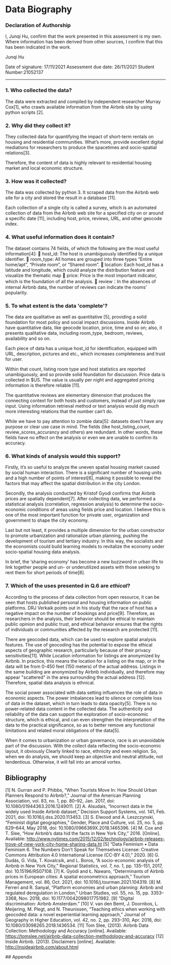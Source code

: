 # Data Biography

### Declaration of Authorship

I, Junqi Hu, confirm that the work presented in this assessment is my own. Where information has been derived from other sources, I confirm that this has been indicated in the work.

Junqi Hu 

Date of signature: 17/11/2021
Assessment due date: 26/11/2021
Student Number:21052137

---

### 1. Who collected the data?

The data were extracted and compiled by independent researcher Murray Cox[1], who crawls available information from the Airbnb site by using python scripts [2].

### 2. Why did they collect it?

They collected data for quantifying the impact of short-term rentals on housing and residential communities. What’s more, provide excellent digital mediations for researchers to produce the spacetimes and socio-spatial relations[3].

Therefore, the content of data is highly relevant to residential housing market and local economic structure.

### 3. How was it collected?

The data was collected by python 3. It scraped data from the Airbnb web site for a city and stored the result in a database [11]. 

Each collection of a single city is called a survey, which is an automated collection of data from the Airbnb web site for a specified city on or around a specific date [11], including host, price, reviews, URL, and other geocode index.

### 4. What useful information does it contain?

The dataset contains 74 fields, of which the following are the most useful information[4]:
	host_id: The host is unambiguously identified by a unique identifier.
	room_type: All homes are grouped into three types “Entire home/apt”, “Private room”, or “Shared room”.
	location: Each host_id has a latitude and longitude, which could analyze the distribution feature and visualize the thematic map
	price: Price is the most important indicator, which is the foundation of all the analysis.
	review：In the absences of internal Airbnb data, the number of reviews can indicate the rooms’ popularity.

### 5. To what extent is the data 'complete'?

The data are qualitative as well as quantitative [5], providing a solid foundation for most policy and social impact discussions. Inside Airbnb have quantitative data, like geocode location, price, time and so on; also, it presents qualitative data, including room_type, bedroom, reviews, availability and so on.

Each piece of data has a unique host_id for identification, equipped with URL, description, pictures and etc., which increases completeness and trust for user.

Within that count, listing room type and host statistics are reported unambiguously, and so provide solid foundation for discussion. Price data is collected in $US. The value is usually per night and aggregated pricing information is therefore reliable [11].

The quantitative reviews are elementary dimension that produces the connecting context for both hosts and customers, instead of just simply raw input. Using information retrieval method or text analysis would dig much more interesting relations that the number can’t do.

While we have to pay attention to zombie data[5]: datasets does’t have any purpose or clear use case in mind. The fields (like host_listing_count, review_scores_accurancy and others) are redundant. In other words, these fields have no effect on the analysis or even we are unable to confirm its accuracy.

### 6. What kinds of analysis would this support?

Firstly, it’s so useful to analyze the uneven spatial housing market caused by social human interaction. There is a significant number of housing units and a high number of points of interest[6], making it possible to reveal the factors that may affect the spatial distribution in the city London.

Secondly, the analysis conducted by Kristof Gyodi confirms that Airbnb prices are spatially dependent[7]. After collecting data, we performed a statistical analysis (correlation, regression analysis) to determine the socio-economic conditions of areas using fields price and location. I believe this is one of the most important function for private user, organization and government to shape the city economy.

Last but not least, it provides a multiple dimension for the urban constructor to promote urbanization and rationalize urban planning, pushing the development of tourism and tertiary industry. In this way, the socialists and the economists could build learning models to revitalize the economy under socio-spatial housing data analysis.

In brief, the ‘sharing economy’ has become a new buzzword in urban life to link together people and un- or underutilized assets with those seeking to rent them for short periods of time[8].

### 7. Which of the uses presented in Q.6 are _ethical_?

According to the process of data collection from open resource, it can be seen that hosts published personal and housing information on public platforms. DRJ Verkaik points out in his study that the race of host has a negative impact on the number of bookings and price[9]. Therefore, as researchers in the analysis, their behavior should be ethical to maintain public opinion and public trust, and ethical behavior ensures that the rights of individuals or communities affected by the research are protected [11].

There are geocoded data, which can be used to explore spatial analysis features. The use of geocoding has the potential to expose the ethical aspects of geographic research, particularly because of their privacy sensitivities[11]. While Location information for listings are anonymized by Airbnb. In practice, this means the location for a listing on the map, or in the data will be from 0-450 feet (150 meters) of the actual address. Listings in the same building are anonymized by Airbnb individually, and therefore may appear "scattered" in the area surrounding the actual address [12]. Therefore, spatial data analysis is ethnical.

The social power associated with data setting influences the role of data in economic aspects. The power imbalances lead to silence or complete loss of data in the dataset, which in turn leads to data opacity[5]. There is no power-related data content in the collected data. The authenticity and reliability of the data can support the exploration of socio-economic structure, which is ethical, and can even strengthen the interpretation of the data to the practical significance, so as to better remove any functional limitations and related moral obligations of the data[5].

When it comes to urbanization or urban governance, race is an unavoidable part of the discussion. With the collect data reflecting the socio-economic layout, it obviously Clearly linked to race, ethnicity and even religion. So, when we do analysis, we should keep an objective and neutral attitude, not tendentious. Otherwise, it will fall into an amoral vortex.

## Bibliography

[1]	N. Gurran and P. Phibbs, “When Tourists Move In: How Should Urban Planners Respond to Airbnb?,” Journal of the American Planning Association, vol. 83, no. 1, pp. 80–92, Jan. 2017, doi: 10.1080/01944363.2016.1249011.
[2]	A. Alsudais, “Incorrect data in the widely used Inside Airbnb dataset,” Decision Support Systems, vol. 141, Feb. 2021, doi: 10.1016/j.dss.2020.113453.
[3]	S. Elwood and A. Leszczynski, “Feminist digital geographies,” Gender, Place and Culture, vol. 25, no. 5, pp. 629–644, May 2018, doi: 10.1080/0966369X.2018.1465396.
[4]	M. Cox and T. Slee, “How Airbnb’s data hid the facts in New York City,” 2016. [Online]. Available: http://www.nytimes.com/2015/12/02/technology/airbnb-releases-trove-of-new-york-city-home-sharing-data.ht
[5]	“Data Feminism • Data Feminism 6. The Numbers Don’t Speak for Themselves License: Creative Commons Attribution 4.0 International License (CC-BY 4.0),” 2020.
[6]	G. Dudás, G. Vida, T. Kovalcsik, and L. Boros, “A socio-economic analysis of Airbnb in New York City,” Regional Statistics, vol. 7, no. 1, pp. 135–151, 2017, doi: 10.15196/RS07108.
[7]	K. Gyódi and Ł. Nawaro, “Determinants of Airbnb prices in European cities: A spatial econometrics approach,” Tourism Management, vol. 86, Oct. 2021, doi: 10.1016/j.tourman.2021.104319.
[8]	M. Ferreri and R. Sanyal, “Platform economies and urban planning: Airbnb and regulated deregulation in London,” Urban Studies, vol. 55, no. 15, pp. 3353–3368, Nov. 2018, doi: 10.1177/0042098017751982.
[9]	“Digital discrimination: Airbnb Amsterdam.”
[10]	V. van den Bemt, J. Doornbos, L. Meijering, M. Plegt, and N. Theunissen, “Teaching ethics when working with geocoded data: a novel experiential learning approach,” Journal of Geography in Higher Education, vol. 42, no. 2, pp. 293–310, Apr. 2018, doi: 10.1080/03098265.2018.1436534.
[11] 	 Tom Slee, (2013). Airbnb Data Collection: Methodology and Accuracy [online]. Available: https://tomslee.net/airbnb-data-collection-methodology-and-accuracy
[12] 	Inside Airbnb. (2013). Disclaimers [online]. Available: http://insideairbnb.com/about.html

## Appendix 


```python

```
